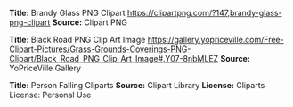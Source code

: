 **Title:**  Brandy Glass PNG Clipart https://clipartpng.com/?147,brandy-glass-png-clipart
**Source:** Clipart PNG

**Title:** Black Road PNG Clip Art Image https://gallery.yopriceville.com/Free-Clipart-Pictures/Grass-Grounds-Coverings-PNG-Clipart/Black_Road_PNG_Clip_Art_Image#.Y07-8nbMLEZ
**Source:** YoPriceVille Gallery

**Title:** Person Falling Cliparts
**Source:** Clipart Library
**License:** Cliparts License: Personal Use
